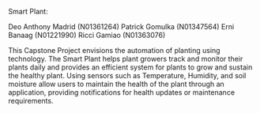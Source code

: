 Smart Plant:

Deo Anthony Madrid (N01361264)
Patrick Gomulka (N01347564)
Erni Banaag (N01221990)
Ricci Gamiao (N01363076)


This Capstone Project envisions the automation of planting using technology. 
The Smart Plant helps plant growers track and monitor their plants daily and 
provides an efficient system for plants to grow and sustain the healthy plant. 
Using sensors such as Temperature, Humidity, and soil moisture allow users to 
maintain the health of the plant through an application, providing notifications 
for health updates or maintenance requirements.
